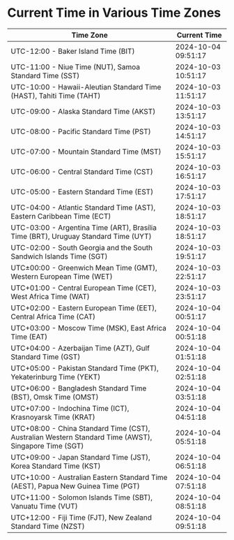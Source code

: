 # Current Time in Various Time Zones

| Time Zone | Current Time |
|-----------|--------------|
| UTC-12:00 - Baker Island Time (BIT) | 2024-10-04 09:51:17 |
| UTC-11:00 - Niue Time (NUT), Samoa Standard Time (SST) | 2024-10-03 10:51:17 |
| UTC-10:00 - Hawaii-Aleutian Standard Time (HAST), Tahiti Time (TAHT) | 2024-10-03 11:51:17 |
| UTC-09:00 - Alaska Standard Time (AKST) | 2024-10-03 13:51:17 |
| UTC-08:00 - Pacific Standard Time (PST) | 2024-10-03 14:51:17 |
| UTC-07:00 - Mountain Standard Time (MST) | 2024-10-03 15:51:17 |
| UTC-06:00 - Central Standard Time (CST) | 2024-10-03 16:51:17 |
| UTC-05:00 - Eastern Standard Time (EST) | 2024-10-03 17:51:17 |
| UTC-04:00 - Atlantic Standard Time (AST), Eastern Caribbean Time (ECT) | 2024-10-03 18:51:17 |
| UTC-03:00 - Argentina Time (ART), Brasília Time (BRT), Uruguay Standard Time (UYT) | 2024-10-03 18:51:17 |
| UTC-02:00 - South Georgia and the South Sandwich Islands Time (SGT) | 2024-10-03 19:51:17 |
| UTC±00:00 - Greenwich Mean Time (GMT), Western European Time (WET) | 2024-10-03 22:51:17 |
| UTC+01:00 - Central European Time (CET), West Africa Time (WAT) | 2024-10-03 23:51:17 |
| UTC+02:00 - Eastern European Time (EET), Central Africa Time (CAT) | 2024-10-04 00:51:17 |
| UTC+03:00 - Moscow Time (MSK), East Africa Time (EAT) | 2024-10-04 00:51:18 |
| UTC+04:00 - Azerbaijan Time (AZT), Gulf Standard Time (GST) | 2024-10-04 01:51:18 |
| UTC+05:00 - Pakistan Standard Time (PKT), Yekaterinburg Time (YEKT) | 2024-10-04 02:51:18 |
| UTC+06:00 - Bangladesh Standard Time (BST), Omsk Time (OMST) | 2024-10-04 03:51:18 |
| UTC+07:00 - Indochina Time (ICT), Krasnoyarsk Time (KRAT) | 2024-10-04 04:51:18 |
| UTC+08:00 - China Standard Time (CST), Australian Western Standard Time (AWST), Singapore Time (SGT) | 2024-10-04 05:51:18 |
| UTC+09:00 - Japan Standard Time (JST), Korea Standard Time (KST) | 2024-10-04 06:51:18 |
| UTC+10:00 - Australian Eastern Standard Time (AEST), Papua New Guinea Time (PGT) | 2024-10-04 07:51:18 |
| UTC+11:00 - Solomon Islands Time (SBT), Vanuatu Time (VUT) | 2024-10-04 08:51:18 |
| UTC+12:00 - Fiji Time (FJT), New Zealand Standard Time (NZST) | 2024-10-04 09:51:18 |

